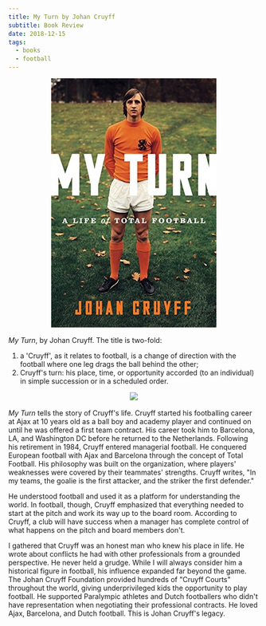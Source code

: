 ```yaml
---
title: My Turn by Johan Cruyff
subtitle: Book Review
date: 2018-12-15
tags: 
  - books
  - football
---
```


<p align ="center">
  <img src = "/figs/2018-12-15-my-turn/my_turn_johan_cruyff.jpg">
</p>

_My Turn_, by Johan Cruyff. The title is two-fold: 
1. a 'Cruyff', as it relates to football, is a change of direction with the football where one leg drags the ball behind the other;
1. Cruyff's turn: his place, time, or opportunity accorded (to an individual) in simple succession or in a scheduled order.

<p align="center">
<img src ="https://media.giphy.com/media/xUPGcHKwF3GdhhbEPK/giphy.gif">
</p>

_My Turn_ tells the story of Cruyff's life. Cruyff started his footballing career at Ajax at 10 years old as a ball boy and academy player and continued on until he was offered a first team contract. His career took him to Barcelona, LA, and Washington DC before he returned to the Netherlands. Following his retirement in 1984, Cruyff entered managerial football. He conquered European football with Ajax and Barcelona through the concept of Total Football. His philosophy was built on the organization, where players' weaknesses were covered by their teammates' strengths. Cruyff writes, "In my teams, the goalie is the first attacker, and the striker the first defender." 

He understood football and used it as a platform for understanding the world. In football, though, Cruyff emphasized that everything needed to start at the pitch and work its way up to the board room. According to Cruyff, a club will have success when a manager has complete control of what happens on the pitch and board members don't.

I gathered that Cruyff was an honest man who knew his place in life. He wrote about conflicts he had with other professionals from a grounded perspective. He never held a grudge. While I will always consider him a historical figure in football, his influence expanded far beyond the game. The Johan Cruyff Foundation provided hundreds of "Cruyff Courts" throughout the world, giving underprivileged  kids the opportunity to play football. He supported Paralympic athletes and Dutch footballers who didn't have representation when negotiating their professional contracts. He loved Ajax, Barcelona, and Dutch football. This is Johan Cruyff's legacy.